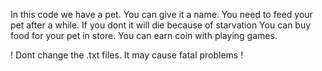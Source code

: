 In this code we have a pet. 
You can give it a name.
You need to feed your pet after a while. If you dont it will die because of starvation
You can buy food for your pet in store.
You can earn coin with playing games.

! Dont change the .txt files. It may cause fatal problems !
